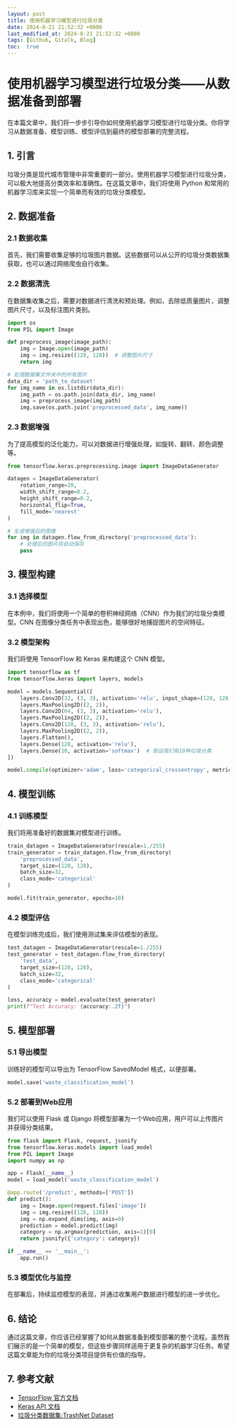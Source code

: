 ```yaml
---
layout: post
title: 使用机器学习模型进行垃圾分类
date: 2024-8-21 21:52:32 +0800
last_modified_at: 2024-8-21 21:52:32 +0800
tags: [Github, Gitalk, Blog]
toc:  true
---
```

# 使用机器学习模型进行垃圾分类——从数据准备到部署

在本篇文章中，我们将一步步引导你如何使用机器学习模型进行垃圾分类。你将学习从数据准备、模型训练、模型评估到最终的模型部署的完整流程。

## 1. 引言

垃圾分类是现代城市管理中非常重要的一部分。使用机器学习模型进行垃圾分类，可以极大地提高分类效率和准确性。在这篇文章中，我们将使用 Python 和常用的机器学习库来实现一个简单而有效的垃圾分类模型。

## 2. 数据准备

### 2.1 数据收集

首先，我们需要收集足够的垃圾图片数据。这些数据可以从公开的垃圾分类数据集获取，也可以通过网络爬虫自行收集。

### 2.2 数据清洗

在数据集收集之后，需要对数据进行清洗和预处理。例如，去除低质量图片，调整图片尺寸，以及标注图片类别。

```python
import os
from PIL import Image

def preprocess_image(image_path):
    img = Image.open(image_path)
    img = img.resize((128, 128))  # 调整图片尺寸
    return img

# 处理数据集文件夹中的所有图片
data_dir = 'path_to_dataset'
for img_name in os.listdir(data_dir):
    img_path = os.path.join(data_dir, img_name)
    img = preprocess_image(img_path)
    img.save(os.path.join('preprocessed_data', img_name))
````

### 2.3 数据增强
为了提高模型的泛化能力，可以对数据进行增强处理，如旋转、翻转、颜色调整等。

````python
from tensorflow.keras.preprocessing.image import ImageDataGenerator

datagen = ImageDataGenerator(
    rotation_range=20,
    width_shift_range=0.2,
    height_shift_range=0.2,
    horizontal_flip=True,
    fill_mode='nearest'
)

# 生成增强后的图像
for img in datagen.flow_from_directory('preprocessed_data'):
    # 处理后的图片将自动保存
    pass
````

## 3. 模型构建

### 3.1 选择模型
在本例中，我们将使用一个简单的卷积神经网络（CNN）作为我们的垃圾分类模型。CNN 在图像分类任务中表现出色，能够很好地捕捉图片的空间特征。

### 3.2 模型架构
我们将使用 TensorFlow 和 Keras 来构建这个 CNN 模型。

````python
import tensorflow as tf
from tensorflow.keras import layers, models

model = models.Sequential([
    layers.Conv2D(32, (3, 3), activation='relu', input_shape=(128, 128, 3)),
    layers.MaxPooling2D((2, 2)),
    layers.Conv2D(64, (3, 3), activation='relu'),
    layers.MaxPooling2D((2, 2)),
    layers.Conv2D(128, (3, 3), activation='relu'),
    layers.MaxPooling2D((2, 2)),
    layers.Flatten(),
    layers.Dense(128, activation='relu'),
    layers.Dense(10, activation='softmax')  # 假设我们有10种垃圾分类
])

model.compile(optimizer='adam', loss='categorical_crossentropy', metrics=['accuracy'])
````

## 4. 模型训练

### 4.1 训练模型
我们将用准备好的数据集对模型进行训练。

```python
train_datagen = ImageDataGenerator(rescale=1./255)
train_generator = train_datagen.flow_from_directory(
    'preprocessed_data',
    target_size=(128, 128),
    batch_size=32,
    class_mode='categorical'
)

model.fit(train_generator, epochs=10)
```

### 4.2 模型评估

在模型训练完成后，我们使用测试集来评估模型的表现。

```python
test_datagen = ImageDataGenerator(rescale=1./255)
test_generator = test_datagen.flow_from_directory(
    'test_data',
    target_size=(128, 128),
    batch_size=32,
    class_mode='categorical'
)

loss, accuracy = model.evaluate(test_generator)
print(f"Test Accuracy: {accuracy:.2f}")

```

## 5. 模型部署

### 5.1 导出模型
训练好的模型可以导出为 TensorFlow SavedModel 格式，以便部署。

```python
model.save('waste_classification_model')
```

### 5.2 部署到Web应用
我们可以使用 Flask 或 Django 将模型部署为一个Web应用，用户可以上传图片并获得分类结果。

```python
from flask import Flask, request, jsonify
from tensorflow.keras.models import load_model
from PIL import Image
import numpy as np

app = Flask(__name__)
model = load_model('waste_classification_model')

@app.route('/predict', methods=['POST'])
def predict():
    img = Image.open(request.files['image'])
    img = img.resize((128, 128))
    img = np.expand_dims(img, axis=0)
    prediction = model.predict(img)
    category = np.argmax(prediction, axis=1)[0]
    return jsonify({'category': category})

if __name__ == '__main__':
    app.run()
```

### 5.3 模型优化与监控
在部署后，持续监控模型的表现，并通过收集用户数据进行模型的进一步优化。

## 6. 结论
通过这篇文章，你应该已经掌握了如何从数据准备到模型部署的整个流程。虽然我们展示的是一个简单的模型，但这些步骤同样适用于更复杂的机器学习任务。希望这篇文章能为你的垃圾分类项目提供有价值的指导。

## 7. 参考文献

- [TensorFlow 官方文档](https://www.tensorflow.org/)
- [Keras API 文档](https://keras.io/)
- [垃圾分类数据集:TrashNet Dataset](https://github.com/garythung/trashnet)
